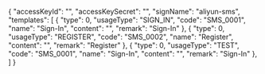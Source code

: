 {
  "accessKeyId": "<your-access-key-id>",
  "accessKeySecret": "<your-access-key-secret>",
  "signName": "aliyun-sms",
  "templates": [
    {
      "type": 0,
      "usageType": "SIGN_IN",
      "code": "SMS_0001",
      "name": "Sign-In",
      "content": "<sign-in-template-content>",
      "remark": "Sign-In"
    },
    {
      "type": 0,
      "usageType": "REGISTER",
      "code": "SMS_0002",
      "name": "Register",
      "content": "<register-template-content>",
      "remark": "Register"
    },
    {
      "type": 0,
      "usageType": "TEST",
      "code": "SMS_0001",
      "name": "Sign-In",
      "content": "<test-template-content>",
      "remark": "Sign-In"
    },
  ]
}
